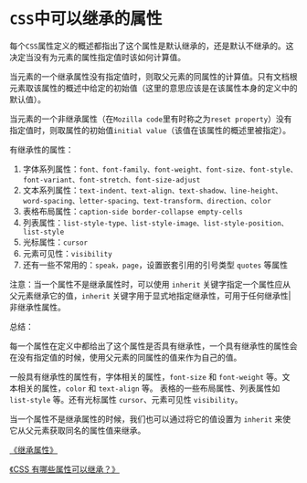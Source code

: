 # `CSS`中可以继承的属性

每个`CSS`属性定义的概述都指出了这个属性是默认继承的，还是默认不继承的。这决定当没有为元素的属性指定值时该如何计算值。

当元素的一个继承属性没有指定值时，则取父元素的同属性的计算值。只有文档根元素取该属性的概述中给定的初始值（这里的意思应该是在该属性本身的定义中的默认值）。

当元素的一个非继承属性（在`Mozilla code`里有时称之为`reset property`）没有指定值时，则取属性的初始值`initial value`（该值在该属性的概述里被指定）。

有继承性的属性：

1. 字体系列属性：`font、font-family、font-weight、font-size、font-style、font-variant、font-stretch、font-size-adjust`
2. 文本系列属性：`text-indent、text-align、text-shadow、line-height、word-spacing、letter-spacing、text-transform、direction、color`
3. 表格布局属性：`caption-side border-collapse empty-cells`
4. 列表属性：`list-style-type、list-style-image、list-style-position、list-style`
5. 光标属性：`cursor`
6. 元素可见性：`visibility`
7. 还有一些不常用的：`speak，page`，设置嵌套引用的引号类型 `quotes` 等属性

注意：当一个属性不是继承属性时，可以使用 `inherit` 关键字指定一个属性应从父元素继承它的值，`inherit` 关键字用于显式地指定继承性，可用于任何继承性|非继承性属性。

总结：

每一个属性在定义中都给出了这个属性是否具有继承性，一个具有继承性的属性会在没有指定值的时候，使用父元素的同属性的值来作为自己的值。

一般具有继承性的属性有，字体相关的属性，`font-size` 和 `font-weight` 等。文本相关的属性，`color` 和 `text-align` 等。
表格的一些布局属性、列表属性如 `list-style` 等。还有光标属性 `cursor`、元素可见性 `visibility`。

当一个属性不是继承属性的时候，我们也可以通过将它的值设置为 `inherit` 来使它从父元素获取同名的属性值来继承。

[《继承属性》](https://developer.mozilla.org/zh-CN/docs/Web/CSS/inheritance)

[《CSS 有哪些属性可以继承？》](https://www.jianshu.com/p/34044e3c9317)
